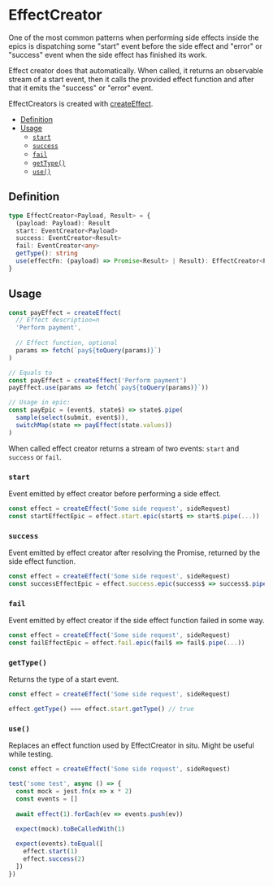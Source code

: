 # EffectCreator

One of the most common patterns when performing side effects inside the epics is dispatching some "start" event before the side effect and "error" or "success" event when the side effect has finished its work. 

Effect creator does that automatically. When called, it returns an observable stream of a start event, then it calls the provided effect function and after that it emits the "success" or "error" event.

EffectCreators is created with [createEffect](/api/createEffect.html).

<!-- START doctoc generated TOC please keep comment here to allow auto update -->
<!-- DON'T EDIT THIS SECTION, INSTEAD RE-RUN doctoc TO UPDATE -->


- [Definition](#definition)
- [Usage](#usage)
  - [`start`](#start)
  - [`success`](#success)
  - [`fail`](#fail)
  - [`getType()`](#gettype)
  - [`use()`](#use)

<!-- END doctoc generated TOC please keep comment here to allow auto update -->

## Definition

```typescript
type EffectCreator<Payload, Result> = {
  (payload: Payload): Result  
  start: EventCreator<Payload>
  success: EventCreator<Result>
  fail: EventCreator<any>
  getType(): string
  use(effectFn: (payload) => Promise<Result> | Result): EffectCreator<Payload, Result>
}
```

## Usage

```js
const payEffect = createEffect(
  // Effect descriptioo=n
  'Perform payment',
  
  // Effect function, optional
  params => fetch(`pay${toQuery(params)}`)
)

// Equals to
const payEffect = createEffect('Perform payment')
payEffect.use(params => fetch(`pay${toQuery(params)}`))

// Usage in epic:
const payEpic = (event$, state$) => state$.pipe(
  sample(select(submit, event$)),
  switchMap(state => payEffect(state.values))
)
```

When called effect creator returns a stream of two events: `start` and `success` or `fail`.

### `start`

Event emitted by effect creator before performing a side effect.

```js
const effect = createEffect('Some side request', sideRequest)
const startEffectEpic = effect.start.epic(start$ => start$.pipe(...))
```

### `success`

Event emitted by effect creator after resolving the Promise, returned by the side effect function.

```js
const effect = createEffect('Some side request', sideRequest)
const successEffectEpic = effect.success.epic(success$ => success$.pipe(...))
```

### `fail`

Event emitted by effect creator if the side effect function failed in some way.

```js
const effect = createEffect('Some side request', sideRequest)
const failEffectEpic = effect.fail.epic(fail$ => fail$.pipe(...))
```

### `getType()`

Returns the type of a start event.

```js
const effect = createEffect('Some side request', sideRequest)

effect.getType() === effect.start.getType() // true
```

### `use()`

Replaces an effect function used by EffectCreator in situ. Might be useful while testing.

```javascript
const effect = createEffect('Some side request', sideRequest)

test('some test', async () => {
  const mock = jest.fn(x => x * 2)
  const events = []
  
  await effect(1).forEach(ev => events.push(ev))
  
  expect(mock).toBeCalledWith(1)

  expect(events).toEqual([
    effect.start(1)
    effect.success(2)
  ])
})
```

<!--
## Type definitions

- [`createEffect`](/types.html/#createeffect)
- [`EffectCreator`](/types.html#effectcreator)
- [`Event`](/types.html#event)
- [`Epic`](/types.html#epic)
-->
